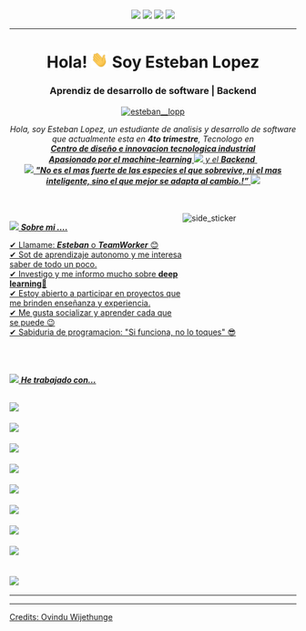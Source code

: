 
<br>


 <p align="center">
<img src="https://img.shields.io/badge/Edad-19-blue" />
  <img src="https://img.shields.io/badge/Interes-Machine%20Learning-brightgreen" />
  <img src="https://img.shields.io/badge/Pais-Colombia-success" />
  <img src="https://img.shields.io/badge/Idioma-Español-brightgreen" />
</p>
<hr>
<h1 align="center">Hola! <img src="https://raw.githubusercontent.com/ABSphreak/ABSphreak/master/gifs/Hi.gif" width="30px"> Soy Esteban Lopez </h1>
<h3 align="center">Aprendiz de desarrollo de software | Backend </h3>
<p align="center">
<a href="https://www.instagram.com/esteban__lopp?igsh=ZjF5Zm91NTE3bzQ4&utm_source=qr" target="blank"><img align="center" src="http://www.w3.org/2000/svg" alt="esteban__lopp" height="30" width="40" /></a>
</p>
</p>



<p align="center">
  <em>
    Hola, soy Esteban Lopez, un estudiante de analisis y desarrollo de software que actualmente esta en <b>4to trimestre</b>, Tecnologo en <br>
    <a href=https://senarisaraldadosquebradas.blogspot.com"> <b>Centro de diseño e innovacion tecnologica industrial</b> <br>
    <b>Apasionado por el machine-learning</b> <img src="https://github.com/TheDudeThatCode/TheDudeThatCode/blob/master/Assets/Developer.gif" width="30px"> y el <b>Backend</b>&nbsp;
  </em> 
  <br>
  <img src="https://media.giphy.com/media/gH3LO09IOiZIqePwv9/giphy.gif" width="50" /> <b><i align="center">"No es el mas fuerte de las especies el que sobrevive, ni el mas inteligente, sino el que mejor se adapta al cambio.!”</i></b> <img src="https://media.giphy.com/media/qjqUcgIyRjsl2/giphy.gif" width="50" />
</p>
<br><br>
<img align="right" width=200px height=200px alt="side_sticker" src="https://media.giphy.com/media/TEnXkcsHrP4YedChhA/giphy.gif" />

<img src="https://media.giphy.com/media/iY8CRBdQXODJSCERIr/giphy.gif" width="30px">&nbsp;***Sobre mi ....***

✔ Llamame: ***Esteban*** o ***TeamWorker*** 😊 <br>
✔ Sot de aprendizaje autonomo y me interesa saber de todo un poco.<br>
✔ Investigo y me informo mucho sobre **deep learning**🥰<br>
✔ Estoy abierto a participar en proyectos que me brinden enseñanza y experiencia.<br>
✔ Me gusta socializar y aprender cada que se puede 😉<br>
✔ Sabiduria de programacion: "Si funciona, no lo toques" 😎<br><br><br><br>
 

<img src="https://media.giphy.com/media/iY8CRBdQXODJSCERIr/giphy.gif" width="30px">&nbsp;***He trabajado con...***
<p align="left">
  
  <code> <img height="50" src="https://cdn.jsdelivr.net/gh/devicons/devicon@latest/icons/python/python-original-wordmark.svg" /> </code>
  <code> <img height="50" src="https://www.vectorlogo.zone/logos/java/java-ar21.svg"> </code>
  <code> <img height="50" src="https://www.vectorlogo.zone/logos/w3_html5/w3_html5-ar21.svg"> </code>
  <code> <img height="50" src="https://www.vectorlogo.zone/logos/mysql/mysql-ar21.svg"> </code>
  <code> <img height="50" src="https://www.vectorlogo.zone/logos/sqlite/sqlite-ar21.svg"> </code>
  <code> <img height="50" src="https://www.vectorlogo.zone/logos/numpy/numpy-ar21.svg"> </code>
  <code> <img height="50" src="https://www.vectorlogo.zone/logos/javascript/javascript-ar21.svg"> </code>
  <code> <img height="50" src="https://www.vectorlogo.zone/logos/netlifyapp_watercss/netlifyapp_watercss-ar21.svg"> </code> <br>
  <code> <img height="50" src="https://www.vectorlogo.zone/logos/tensorflow/tensorflow-ar21.svg"> </code>
  <hr>

-----
Credits: [Ovindu Wijethunge](https://github.com/OvinduWijethunge)






